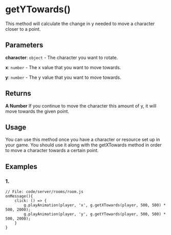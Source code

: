 # getYTowards()

This method will calculate the change in y needed to move a character closer to a point.

## Parameters

**character**: `object` - The character you want to rotate.

**x**: `number` - The x value that you want to move towards.

**y**: `number` - The y value that you want to move towards.

## Returns

**A Number** If you continue to move the character this amount of y, it will move towards the given point.

## Usage

You can use this method once you have a character or resource set up in your game. You should use it along with the getXTowards method in order to move a character towards a certain point.

## Examples

### 1.

```
// File: code/server/rooms/room.js
onMessage(){
	click: () => {
		g.playAnimation(player, 'x', g.getXTowards(player, 500, 500) * 500, 2000);
		g.playAnimation(player, 'y', g.getYTowards(player, 500, 500) * 500, 2000);
	}
}
```

